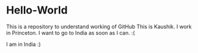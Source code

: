 # Hello-World
This is a repository to understand working of GitHub
This is Kaushik. I work in Princeton. I want to go to India as soon as I can. :(

I am in India :)
